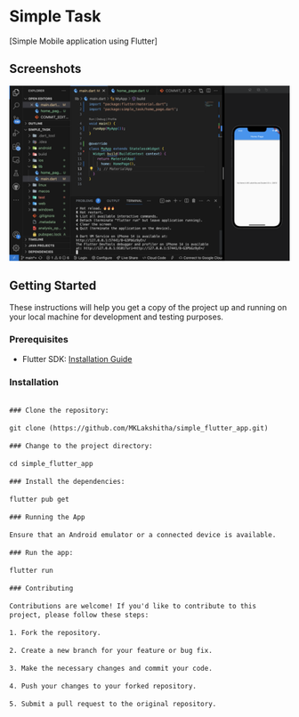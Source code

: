 # Simple Task

[Simple Mobile application using Flutter]

## Screenshots

![Screenshot](https://github.com/MKLakshitha/simple_flutter_app/blob/main/Screenshot%202023-07-12%20at%2009.22.02.png)


## Getting Started

These instructions will help you get a copy of the project up and running on your local machine for development and testing purposes.

### Prerequisites

- Flutter SDK: [Installation Guide](https://flutter.dev/docs/get-started/install)

### Installation


```shell

### Clone the repository:

git clone (https://github.com/MKLakshitha/simple_flutter_app.git)

### Change to the project directory:

cd simple_flutter_app

### Install the dependencies:

flutter pub get

### Running the App

Ensure that an Android emulator or a connected device is available.

### Run the app:

flutter run

### Contributing

Contributions are welcome! If you'd like to contribute to this project, please follow these steps:

1. Fork the repository.

2. Create a new branch for your feature or bug fix.

3. Make the necessary changes and commit your code.

4. Push your changes to your forked repository.

5. Submit a pull request to the original repository.






